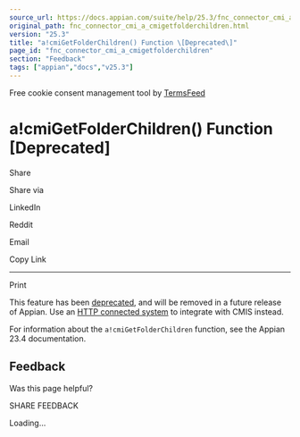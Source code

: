 ```yaml
---
source_url: https://docs.appian.com/suite/help/25.3/fnc_connector_cmi_a_cmigetfolderchildren.html
original_path: fnc_connector_cmi_a_cmigetfolderchildren.html
version: "25.3"
title: "a!cmiGetFolderChildren() Function \[Deprecated\]"
page_id: "fnc_connector_cmi_a_cmigetfolderchildren"
section: "Feedback"
tags: ["appian","docs","v25.3"]
---
```



Free cookie consent management tool by [TermsFeed](https://www.termsfeed.com/)

# a!cmiGetFolderChildren() Function \[Deprecated\]

Share

Share via

LinkedIn

Reddit

Email

Copy Link

* * *

Print

This feature has been [deprecated](Deprecated_Features.html), and will be removed in a future release of Appian. Use an [HTTP connected system](http-connected-system.html) to integrate with CMIS instead.

For information about the `a!cmiGetFolderChildren` function, see the Appian 23.4 documentation.

## Feedback

Was this page helpful?

SHARE FEEDBACK

Loading...